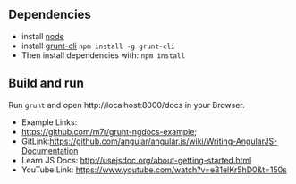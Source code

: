 ## Dependencies

* install [node](http://nodejs.org)
* install [grunt-cli](https://github.com/gruntjs/grunt-cli) `npm install -g grunt-cli`
* Then install dependencies with: `npm install`

## Build and run

Run `grunt` and open http://localhost:8000/docs in your Browser.

* Example Links:
 * https://github.com/m7r/grunt-ngdocs-example;
* GitLink:https://github.com/angular/angular.js/wiki/Writing-AngularJS-Documentation
* Learn JS Docs: http://usejsdoc.org/about-getting-started.html
* YouTube Link: https://www.youtube.com/watch?v=e31elKr5hD0&t=150s

